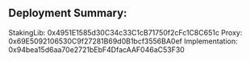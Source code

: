 Deployment Summary:
-------------------
StakingLib: 0x4951E1585d30C34c33C1cB71750f2cFc1C8C651c
Proxy: 0x69E5092106530C9f27281B69d0B1bcf3556BA0ef
Implementation: 0x94bea15d6aa70e2721bEbF4DfacAAF046aC53F30